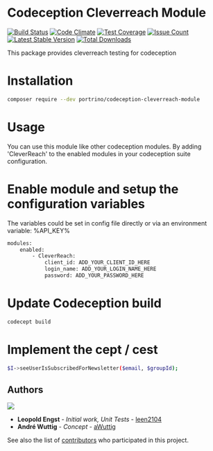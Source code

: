 # Codeception Cleverreach Module
[![Build Status](https://travis-ci.org/portrino/codeception-cleverreach-module.svg?branch=master)](https://travis-ci.org/portrino/codeception-cleverreach-module) [![Code Climate](https://codeclimate.com/github/portrino/codeception-cleverreach-module/badges/gpa.svg)](https://codeclimate.com/github/portrino/codeception-cleverreach-module)
                                                                                                                                                                 [![Test Coverage](https://codeclimate.com/github/portrino/codeception-cleverreach-module/badges/coverage.svg)](https://codeclimate.com/github/portrino/codeception-cleverreach-module/coverage)
                                                                                                                                                                 [![Issue Count](https://codeclimate.com/github/portrino/codeception-cleverreach-module/badges/issue_count.svg)](https://codeclimate.com/github/portrino/codeception-cleverreach-module)
[![Latest Stable Version](https://poser.pugx.org/portrino/codeception-cleverreach-module/v/stable)](https://packagist.org/packages/portrino/codeception-cleverreach-module)
[![Total Downloads](https://poser.pugx.org/portrino/codeception-cleverreach-module/downloads)](https://packagist.org/packages/portrino/codeception-cleverreach-module)

This package provides cleverreach testing for codeception

# Installation
```bash
composer require --dev portrino/codeception-cleverreach-module
```
# Usage
You can use this module like other codeception modules. By adding 'CleverReach' to the enabled modules in your 
codeception suite configuration.

# Enable module and setup the configuration variables
The variables could be set in config file directly or via an environment variable: %API_KEY%
```bash
modules:
    enabled:
        - CleverReach:
            client_id: ADD_YOUR_CLIENT_ID_HERE
            login_name: ADD_YOUR_LOGIN_NAME_HERE
            password: ADD_YOUR_PASSWORD_HERE
```
# Update Codeception build

```bash
codecept build
```

# Implement the cept / cest

```bash
$I->seeUserIsSubscribedForNewsletter($email, $groupId);
```

## Authors

![](https://avatars0.githubusercontent.com/u/726519?s=40&v=4)

* **Leopold Engst** - *Initial work, Unit Tests* - [leen2104](https://github.com/leen2104)
* **André Wuttig** - *Concept* - [aWuttig](https://github.com/aWuttig)

See also the list of [contributors](https://github.com/portrino/codeception-cleverreach-module/graphs/contributors) who participated in this project.
